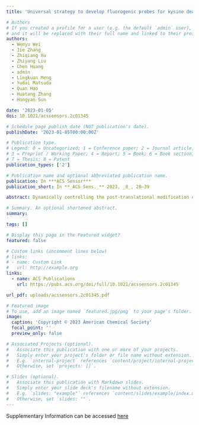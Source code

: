 ```yaml
---
title: 'Universal strategy to develop fluorogenic probes for kysine deacylase/demethylase activity and application in discriminating demethylation states'

# Authors
# If you created a profile for a user (e.g. the default `admin` user), write the username (folder name) here
# and it will be replaced with their full name and linked to their profile.
authors:
  - Wenyu Wei
  - Jie Zhang
  - Zhiqiang Xu
  - Zhiyang Liu
  - Chen Huang
  - admin
  - Lingkuan Meng
  - Yudai Matsuda
  - Quan Hao
  - Huatang Zhang
  - Hongyan Sun

date: '2023-01-05'
doi: 10.1021/acssensors.2c01345

# Schedule page publish date (NOT publication's date).
publishDate: '2023-01-05T00:00:00Z'

# Publication type.
# Legend: 0 = Uncategorized; 1 = Conference paper; 2 = Journal article;
# 3 = Preprint / Working Paper; 4 = Report; 5 = Book; 6 = Book section;
# 7 = Thesis; 8 = Patent
publication_types: ['2']

# Publication name and optional abbreviated publication name.
publication: In ***ACS Sensor***
publication_short: In **_ACS Sens._** 2023, _8_, 28–39

abstract: Dynamically controlling the post-translational modification of the ε-amino groups of lysine residues is critical for regulating many cellular events. Increasing studies have revealed that many important diseases, including cancer and neurological disorders, are associated with the malfunction of lysine deacylases and demethylases. Developing fluorescent probes that are capable of detecting lysine deacylase and demethylase activity is highly useful for interrogating their roles in epigenetic regulation and diseases. Due to the distinct substrate recognition of these epigenetic eraser enzymes, designing a universal strategy for detecting their activity poses substantial difficulty. Moreover, designing activity-based probes for differentiating their demethylation states is even more challenging and still remains largely unexplored. Herein, we report a universal strategy to construct probes that can detect the enzymatic activity of epigenetic “erasers” through NBD-based long-distance intramolecular reactions. The probes can be easily prepared by installing the O-NBD group at the C-terminal residue of specific peptide substrates by click chemistry. Based on this strategy, detecting the activity of lysine deacetylase, desuccinylase, or demethylase with superior sensitivity and selectivity has been successfully achieved through single-step probe development. Furthermore, the demethylase probe based on this strategy is capable of distinguishing different demethylation states by both absorption and fluorescence lifetime readout. We envision that these newly developed probes will provide powerful tools to facilitate drug discovery in epigenetics in the future.

# Summary. An optional shortened abstract.
summary:  

tags: []

# Display this page in the Featured widget?
featured: false

# Custom links (uncomment lines below)
# links:
# - name: Custom Link
#   url: http://example.org 
links:
  - name: ACS Publications
    url: https://pubs.acs.org/doi/full/10.1021/acssensors.2c01345

url_pdf: uploads/acssensors.2c01345.pdf

# Featured image
# To use, add an image named `featured.jpg/png` to your page's folder.
image:
  caption: 'Copyright © 2023 American Chemical Society'
  focal_point: ''
  preview_only: false

# Associated Projects (optional).
#   Associate this publication with one or more of your projects.
#   Simply enter your project's folder or file name without extension.
#   E.g. `internal-project` references `content/project/internal-project/index.md`.
#   Otherwise, set `projects: []`.

# Slides (optional).
#   Associate this publication with Markdown slides.
#   Simply enter your slide deck's filename without extension.
#   E.g. `slides: "example"` references `content/slides/example/index.md`.
#   Otherwise, set `slides: ""`.
---
```

Supplementary Information can be accessed [here](https://pubs.acs.org/doi/10.1021/acssensors.2c01345)
